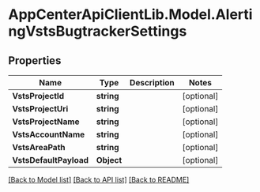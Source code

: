 # AppCenterApiClientLib.Model.AlertingVstsBugtrackerSettings
## Properties

Name | Type | Description | Notes
------------ | ------------- | ------------- | -------------
**VstsProjectId** | **string** |  | [optional] 
**VstsProjectUri** | **string** |  | [optional] 
**VstsProjectName** | **string** |  | [optional] 
**VstsAccountName** | **string** |  | [optional] 
**VstsAreaPath** | **string** |  | [optional] 
**VstsDefaultPayload** | **Object** |  | [optional] 

[[Back to Model list]](../README.md#documentation-for-models) [[Back to API list]](../README.md#documentation-for-api-endpoints) [[Back to README]](../README.md)

